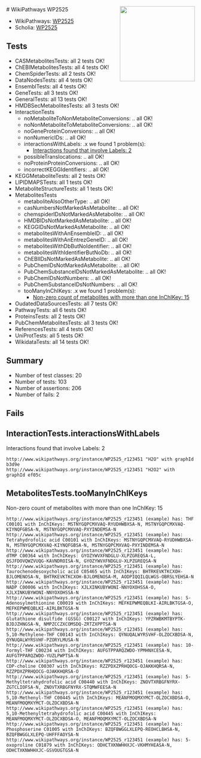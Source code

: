 <img style="float: right; width: 200px" src="https://upload.wikimedia.org/wikipedia/commons/thumb/8/83/Wplogo_with_text_500.png/640px-Wplogo_with_text_500.png" />
# WikiPathways WP2525

* WikiPathways: [WP2525](https://new.wikipathways.org/pathways/WP2525)
* Scholia: [WP2525](https://scholia.toolforge.org/wikipathways/WP2525)
## Tests
* CASMetabolitesTests: all 2 tests OK!
* ChEBIMetabolitesTests: all 4 tests OK!
* ChemSpiderTests: all 2 tests OK!
* DataNodesTests: all 4 tests OK!
* EnsemblTests: all 4 tests OK!
* GeneTests: all 3 tests OK!
* GeneralTests: all 13 tests OK!
* HMDBSecMetabolitesTests: all 3 tests OK!
* InteractionTests
    * noMetaboliteToNonMetaboliteConversions: .. all OK!
    * noNonMetaboliteToMetaboliteConversions: .. all OK!
    * noGeneProteinConversions: .. all OK!
    * nonNumericIDs: .. all OK!
    * interactionsWithLabels: .x we found 1 problem(s):
        * [Interactions found that involve Labels: 2](#630d2679)
    * possibleTranslocations: .. all OK!
    * noProteinProteinConversions: .. all OK!
    * incorrectKEGGIdentifiers: .. all OK!
* KEGGMetaboliteTests: all 2 tests OK!
* LIPIDMAPSTests: all 1 tests OK!
* MetaboliteStructureTests: all 1 tests OK!
* MetabolitesTests
    * metaboliteAlsoOtherType: .. all OK!
    * casNumbersNotMarkedAsMetabolite: .. all OK!
    * chemspiderIDsNotMarkedAsMetabolite: .. all OK!
    * HMDBIDsNotMarkedAsMetabolite: .. all OK!
    * KEGGIDsNotMarkedAsMetabolite: .. all OK!
    * metabolitesWithAnEnsembleID: .. all OK!
    * metabolitesWithAnEntrezGeneID: .. all OK!
    * metabolitesWithDbButNoIdentifier: .. all OK!
    * metabolitesWithIdentifierButNoDb: .. all OK!
    * ChEBIIDsNotMarkedAsMetabolite: .. all OK!
    * PubChemIDsNotMarkedAsMetabolite: .. all OK!
    * PubChemSubstanceIDsNotMarkedAsMetabolite: .. all OK!
    * PubChemIDsNotNumbers: .. all OK!
    * PubChemSubstanceIDsNotNumbers: .. all OK!
    * tooManyInChIKeys: .x we found 1 problem(s):
        * [Non-zero count of metabolites with more than one InChIKey: 15](#f79c6c77)
* OudatedDataSourcesTests: all 7 tests OK!
* PathwayTests: all 6 tests OK!
* ProteinsTests: all 2 tests OK!
* PubChemMetabolitesTests: all 3 tests OK!
* ReferencesTests: all 4 tests OK!
* UniProtTests: all 5 tests OK!
* WikidataTests: all 14 tests OK!


## Summary

* Number of test classes: 20
* Number of tests: 103
* Number of assertions: 206
* Number of fails: 2

## Fails

<a name="630d2679" />

## InteractionTests.interactionsWithLabels

Interactions found that involve Labels: 2
```
http://www.wikipathways.org/instance/WP2525_r123451 "H2O" with graphId b3d9e
http://www.wikipathways.org/instance/WP2525_r123451 "H2O2" with graphId ef05c
```

<a name="f79c6c77" />

## MetabolitesTests.tooManyInChIKeys

Non-zero count of metabolites with more than one InChIKey: 15
```
http://www.wikipathways.org/instance/WP2525_r123451 (example) has: THF C00101 with InChIKeys: MSTNYGQPCMXVAQ-RYUDHWBXSA-N, MSTNYGQPCMXVAQ-KIYNQFGBSA-N, MSTNYGQPCMXVAQ-PXYINDEMSA-N
http://www.wikipathways.org/instance/WP2525_r123451 (example) has: Tetrahydrofolic acid C00101 with InChIKeys: MSTNYGQPCMXVAQ-RYUDHWBXSA-N, MSTNYGQPCMXVAQ-KIYNQFGBSA-N, MSTNYGQPCMXVAQ-PXYINDEMSA-N
http://www.wikipathways.org/instance/WP2525_r123451 (example) has: dTMP C00364 with InChIKeys: GYOZYWVXFNDGLU-XLPZGREQSA-L, QSJFDOVQWZVUQG-KAVNDROISA-N, GYOZYWVXFNDGLU-XLPZGREQSA-N
http://www.wikipathways.org/instance/WP2525_r123451 (example) has: Taurochenodesoxycholic acid C05465 with InChIKeys: BHTRKEVKTKCXOH-BJLOMENOSA-N, BHTRKEVKTKCXOH-BJLOMENOSA-M, AODPIQQILQLWGS-OBRSLYEHSA-N
http://www.wikipathways.org/instance/WP2525_r123451 (example) has: NADP C00006 with InChIKeys: XJLXINKUBYWONI-NNYOXOHSSA-O, XJLXINKUBYWONI-NNYOXOHSSA-N
http://www.wikipathways.org/instance/WP2525_r123451 (example) has: S-Adenosylmethionine C00019 with InChIKeys: MEFKEPWMEQBLKI-AIRLBKTGSA-O, MEFKEPWMEQBLKI-AIRLBKTGSA-N
http://www.wikipathways.org/instance/WP2525_r123451 (example) has: Glutathione disulfide (GSSG) C00127 with InChIKeys: YPZRWBKMTBYPTK-BJDJZHNGSA-N, NMPZCCZXCOMSDQ-ZRTZXPPTSA-N
http://www.wikipathways.org/instance/WP2525_r123451 (example) has: 5,10-Methylene-THF C00143 with InChIKeys: QYNUQALWYRSVHF-OLZOCXBDSA-N, QYNUQALWYRSVHF-PZORYLMUSA-N
http://www.wikipathways.org/instance/WP2525_r123451 (example) has: 10-Formyl-THF C00234 with InChIKeys: AUFGTPPARQZWDO-YPMHNXCESA-N, AUFGTPPARQZWDO-YUZLPWPTSA-N
http://www.wikipathways.org/instance/WP2525_r123451 (example) has: CDP-choline C00307 with InChIKeys: RZZPDXZPRHQOCG-OJAKKHQRSA-N, RZZPDXZPRHQOCG-OJAKKHQRSA-O
http://www.wikipathways.org/instance/WP2525_r123451 (example) has: 5-Methyltetrahydrofolic acid C00440 with InChIKeys: ZNOVTXRBGFNYRX-ZGTCLIOFSA-N, ZNOVTXRBGFNYRX-STQMWFEESA-N
http://www.wikipathways.org/instance/WP2525_r123451 (example) has: 5,10-Methenyl-THF C00445 with InChIKeys: MEANFMOQMXYMCT-OLZOCXBDSA-O, MEANFMOQMXYMCT-OLZOCXBDSA-N
http://www.wikipathways.org/instance/WP2525_r123451 (example) has: 5,10-Methenyltetrahydrofolic acid C00445 with InChIKeys: MEANFMOQMXYMCT-OLZOCXBDSA-O, MEANFMOQMXYMCT-OLZOCXBDSA-N
http://www.wikipathways.org/instance/WP2525_r123451 (example) has: Phosphoserine C01005 with InChIKeys: BZQFBWGGLXLEPQ-REOHCLBHSA-N, BZQFBWGGLXLEPQ-UHFFFAOYSA-N
http://www.wikipathways.org/instance/WP2525_r123451 (example) has: 5-oxoproline C01879 with InChIKeys: ODHCTXKNWHHXJC-VKHMYHEASA-N, ODHCTXKNWHHXJC-GSVOUGTGSA-N
```

